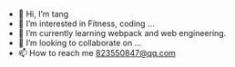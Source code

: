 - 👋 Hi, I’m tang
- 👀 I’m interested in Fitness, coding ...
- 🌱 I’m currently learning webpack and web engineering.
- 💞️ I’m looking to collaborate on ...
- 📫 How to reach me 823550847@qq.com

<!---
zixingtangmouren/zixingtangmouren is a ✨ special ✨ repository because its `README.md` (this file) appears on your GitHub profile.
You can click the Preview link to take a look at your changes.
--->
